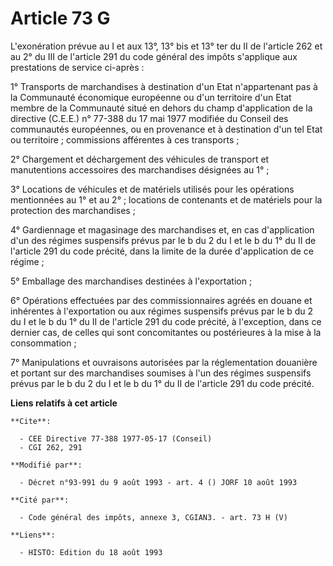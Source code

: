 # Article 73 G

L'exonération prévue au I et aux 13°, 13° bis et 13° ter du II de l'article 262 et au 2° du III de l'article 291 du code
général des impôts s'applique aux prestations de service ci-après :

1° Transports de marchandises à destination d'un Etat n'appartenant pas à la Communauté économique européenne ou d'un
territoire d'un Etat membre de la Communauté situé en dehors du champ d'application de la directive (C.E.E.) n° 77-388 du 17
mai 1977 modifiée du Conseil des communautés européennes, ou en provenance et à destination d'un tel Etat ou territoire ;
commissions afférentes à ces transports ;

2° Chargement et déchargement des véhicules de transport et manutentions accessoires des marchandises désignées au 1° ;

3° Locations de véhicules et de matériels utilisés pour les opérations mentionnées au 1° et au 2° ; locations de contenants
et de matériels pour la protection des marchandises ;

4° Gardiennage et magasinage des marchandises et, en cas d'application d'un des régimes suspensifs prévus par le b du 2 du I
et le b du 1° du II de l'article 291 du code précité, dans la limite de la durée d'application de ce régime ;

5° Emballage des marchandises destinées à l'exportation ;

6° Opérations effectuées par des commissionnaires agréés en douane et inhérentes à l'exportation ou aux régimes suspensifs
prévus par le b du 2 du I et le b du 1° du II de l'article 291 du code précité, à l'exception, dans ce dernier cas, de celles
qui sont concomitantes ou postérieures à la mise à la consommation ;

7° Manipulations et ouvraisons autorisées par la réglementation douanière et portant sur des marchandises soumises à l'un des
régimes suspensifs prévus par le b du 2 du I et le b du 1° du II de l'article 291 du code précité.

**Liens relatifs à cet article**

	**Cite**:

	  - CEE Directive 77-388 1977-05-17 (Conseil)
	  - CGI 262, 291

	**Modifié par**:

	  - Décret n°93-991 du 9 août 1993 - art. 4 () JORF 10 août 1993

	**Cité par**:

	  - Code général des impôts, annexe 3, CGIAN3. - art. 73 H (V)

	**Liens**:

	  - HISTO: Edition du 18 août 1993
